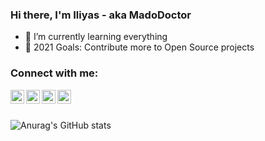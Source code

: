 ### Hi there, I'm Iliyas - aka MadoDoctor


- 🌱 I’m currently learning everything
- 🥅 2021 Goals: Contribute more to Open Source projects


### Connect with me:

[<img align="left" alt="codeSTACKr | Gmail" width="22px" src="https://cdn.jsdelivr.net/npm/simple-icons@3.13.0/icons/gmail.svg" />][gmail]
[<img align="left" alt="codeSTACKr | Telegram" width="22px" src="https://cdn.jsdelivr.net/npm/simple-icons@3.13.0/icons/telegram.svg" />][telegram]
[<img align="left" alt="codeSTACKr | Twitter" width="22px" src="https://cdn.jsdelivr.net/npm/simple-icons@v3/icons/twitter.svg" />][twitter]
[<img align="left" alt="codeSTACKr | LinkedIn" width="22px" src="https://cdn.jsdelivr.net/npm/simple-icons@v3/icons/linkedin.svg" />][linkedIn]


<br />
<br />

![Anurag's GitHub stats](https://github-readme-stats.vercel.app/api?username=MadoDoctor&show_icons=true&theme=merko)

<br />
<br />


[gmail]: mailto:iliyas.abduali@gmail.com
[telegram]: https://t.me/IliyasAbduali
[twitter]: https://twitter.com/DoctorIsMad
[linkedIn]: https://www.linkedin.com/in/maddoctor/
